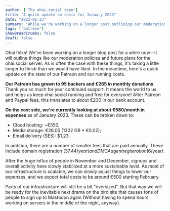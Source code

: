 ```yaml
---
author: ['The ohai.social team']
title: "A quick update on costs for January 2023"
date: "2023-01-23"
summary: "While we're working on a longer post outlining our moderation policies and future plans for the server, here's a quick update on donations and expenses for ohai.social."
tags: ["patreon"]
ShowBreadCrumbs: false
draft: false
---
```


Ohai folks! We've been working on a longer blog post for a while now—it will outline things like our moderation policies and future plans for the ohai.social server. As is often the case with these things, it's taking a little longer to finish than we would have liked. In the meantime, here's a quick update on the state of our Patreon and our running costs.

**Our Patreon has grown to 95 backers and €265 in monthly donations**. Thank you so much for your continued support. It means the world to us and helps us keep ohai.social running and free for everyone! After Patreon and Paypal fees, this translates to about €230 in our bank account.

**On the cost side, we're currently looking at about €580/month in expenses** as of January 2023. These can be broken down to:

* Cloud hosting: ~€550;
* Media storage: €26.05 (1302 GB * €0.02);
* Email delivery (SES): $1.23.

In addition, there are a number of smaller fees that are paid annually. These include domain registration ($37.44/year) and DMCA agent registration ($6/year).

After the huge influx of people in November and December, signups and overall activity have slowly stabilized at a more sustainable level. As most of our infrastructure is scalable, we can slowly adjust things to lower our expenses, and we expect total costs to be around €500 starting February.

Parts of our infrastructure will still be a bit "oversized". But that way we will be ready for the inevitable next drama on the bird site that causes tons of people to sign up to Mastodon again (Without having to spend hours working on servers in the middle of the night, anyway).